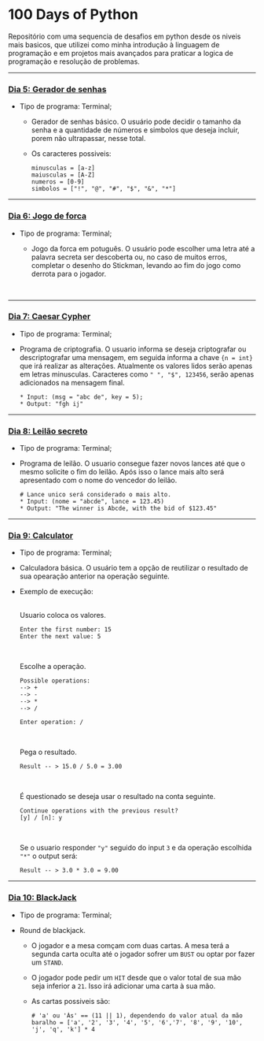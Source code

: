# 100 Days of Python

Repositório com uma sequencia de desafios em python desde os niveis mais basicos, que utilizei como minha introdução
à linguagem de programação e em projetos mais avançados para praticar a logica de programação e resolução de problemas.

---

### [Dia 5: Gerador de senhas](https://github.com/FerrMath/100_days_of_python/tree/master/day_5)
    
* Tipo de programa: Terminal;

  * Gerador de senhas básico. O usuário pode decidir o tamanho da senha e a quantidade de números e simbolos que deseja incluir, porem não ultrapassar, nesse total.
  
  * Os caracteres possiveis:
          
        minusculas = [a-z]
        maiusculas = [A-Z]
        numeros = [0-9]
        simbolos = ["!", "@", "#", "$", "&", "*"]

---

### [Dia 6: Jogo de forca](https://github.com/FerrMath/100_days_of_python/tree/master/day_6)

* Tipo de programa: Terminal;

  - Jogo da forca em potuguês. O usuário pode escolher uma letra até a palavra secreta ser descoberta ou, no caso de muitos erros, completar o desenho do Stickman, levando ao fim do jogo como derrota para o jogador.

<br>

---

### [Dia 7: Caesar Cypher](https://github.com/FerrMath/100_days_of_python/tree/master/day_7)

  * Tipo de programa: Terminal;

  - Programa de criptografia. O usuario informa se deseja criptografar ou descriptografar uma mensagem, em seguida informa a chave `{n = int}` que irá realizar as alterações. Atualmente os valores lidos serão apenas em letras minusculas. Caracteres como `" ", "$", 123456`, serão apenas adicionados na mensagem final.

        * Input: (msg = "abc de", key = 5);
        * Output: "fgh ij"

---

### [Dia 8: Leilão secreto](https://github.com/FerrMath/100_days_of_python/tree/master/day_8)

  * Tipo de programa: Terminal;

  - Programa de leilão. O usuario consegue fazer novos lances até que o mesmo solicite o fim do leilão. Após isso o lance mais alto será apresentado com o nome do vencedor do leilão.
        
        # Lance unico será considerado o mais alto. 
        * Input: (nome = "abcde", lance = 123.45)
        * Output: "The winner is Abcde, with the bid of $123.45"

---

### [Dia 9: Calculator](https://github.com/FerrMath/100_days_of_python/tree/master/day_9)

  * Tipo de programa: Terminal;

  - Calculadora básica. O usuário tem a opção de reutilizar o resultado de sua opearação anterior na operação seguinte.

  * Exemplo de execução:
      
      <br>Usuario coloca os valores.

        Enter the first number: 15
        Enter the next value: 5
      <br>
      
      Escolhe a operação.
        
        Possible operations:
        --> +
        --> -
        --> *
        --> /

        Enter operation: /
      <br>

      Pega o resultado.

        Result -- > 15.0 / 5.0 = 3.00
      <br>

      É questionado se deseja usar o resultado na conta seguinte.

        Continue operations with the previous result?
        [y] / [n]: y
      <br>

      Se o usuario responder `"y"` seguido do input `3` e da operação escolhida `"*"` o output será:
      
        Result -- > 3.0 * 3.0 = 9.00

---

### [Dia 10: BlackJack](https://github.com/FerrMath/100_days_of_python/tree/master/day_10)

  * Tipo de programa: Terminal;

  - Round de blackjack.
      - O jogador e a mesa comçam com duas cartas. 
      A mesa terá a segunda carta oculta até o jogador sofrer um `BUST` ou optar por fazer um `STAND`.

      - O jogador pode pedir um `HIT` desde que o valor total de sua mão seja inferior a `21`. Isso irá adicionar uma carta à sua mão.

      - As cartas possiveis são:

            # 'a' ou 'Ás' == (11 || 1), dependendo do valor atual da mão
            baralho = ['a', '2', '3', '4', '5', '6','7', '8', '9', '10', 'j', 'q', 'k'] * 4
      
          
          
